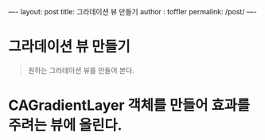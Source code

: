 —-
layout: post
title: 그라데이션 뷰 만들기
author : toffler
permalink: /post/
—-

# 그라데이션 뷰 만들기
> 원하는 그라데이션 뷰를 만들어 본다.  

# CAGradientLayer 객체를 만들어 효과를 주려는 뷰에 올린다.
